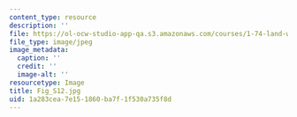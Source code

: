 ```yaml
---
content_type: resource
description: ''
file: https://ol-ocw-studio-app-qa.s3.amazonaws.com/courses/1-74-land-water-food-and-climate-fall-2020/1a283cea7e151860ba7f1f530a735f8d_Fig_S12.jpg
file_type: image/jpeg
image_metadata:
  caption: ''
  credit: ''
  image-alt: ''
resourcetype: Image
title: Fig_S12.jpg
uid: 1a283cea-7e15-1860-ba7f-1f530a735f8d
---
```

